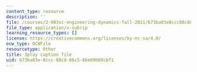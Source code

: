 ```yaml
---
content_type: resource
description: ''
file: /courses/2-003sc-engineering-dynamics-fall-2011/673ba03e8ccc88c886c566e09b60cbf1_63sIgMvBuEQ.srt
file_type: application/x-subrip
learning_resource_types: []
license: https://creativecommons.org/licenses/by-nc-sa/4.0/
ocw_type: OCWFile
resourcetype: Other
title: 3play caption file
uid: 673ba03e-8ccc-88c8-86c5-66e09b60cbf1
---
```

